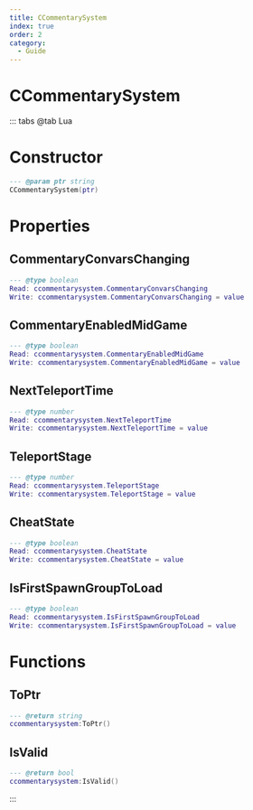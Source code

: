 ```yaml
---
title: CCommentarySystem
index: true
order: 2
category:
  - Guide
---
```


# CCommentarySystem

::: tabs
@tab Lua
# Constructor
```lua
--- @param ptr string
CCommentarySystem(ptr)
```
# Properties
## CommentaryConvarsChanging 
```lua
--- @type boolean
Read: ccommentarysystem.CommentaryConvarsChanging
Write: ccommentarysystem.CommentaryConvarsChanging = value
```
## CommentaryEnabledMidGame 
```lua
--- @type boolean
Read: ccommentarysystem.CommentaryEnabledMidGame
Write: ccommentarysystem.CommentaryEnabledMidGame = value
```
## NextTeleportTime 
```lua
--- @type number
Read: ccommentarysystem.NextTeleportTime
Write: ccommentarysystem.NextTeleportTime = value
```
## TeleportStage 
```lua
--- @type number
Read: ccommentarysystem.TeleportStage
Write: ccommentarysystem.TeleportStage = value
```
## CheatState 
```lua
--- @type boolean
Read: ccommentarysystem.CheatState
Write: ccommentarysystem.CheatState = value
```
## IsFirstSpawnGroupToLoad 
```lua
--- @type boolean
Read: ccommentarysystem.IsFirstSpawnGroupToLoad
Write: ccommentarysystem.IsFirstSpawnGroupToLoad = value
```
# Functions
## ToPtr
```lua
--- @return string
ccommentarysystem:ToPtr()
```
## IsValid
```lua
--- @return bool
ccommentarysystem:IsValid()
```

:::